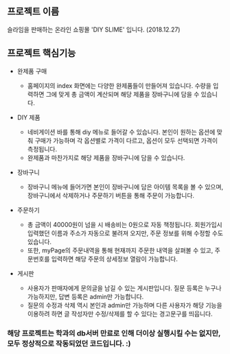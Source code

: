 ## 프로젝트 이름
슬라임을 판매하는 온라인 쇼핑몰 'DIY SLIME' 입니다. (2018.12.27)



## 프로젝트 핵심기능
* 완제품 구매
  * 홈페이지의 index 화면에는 다양한 완제품들이 만들어져 있습니다. 수량을 입력하면 그에 맞게 총 금액이 계산되며 해당 제품을 장바구니에 담을 수 있습니다.

* DIY 제품
  * 네비게이션 바를 통해 diy 메뉴로 들어갈 수 있습니다. 본인이 원하는 옵션에 맞춰 구매가 가능하며 각 옵션별로 가격이 다르고, 옵션이 모두 선택되면 가격이 측정됩니다.
  * 완제품과 마찬가지로 해당 제품을 장바구니에 담을 수 있습니다. 

* 장바구니
  * 장바구니 메뉴에 들어가면 본인이 장바구니에 담은 아이템 목록을 볼 수 있으며, 장바구니에서 삭제하거나 주문하기 버튼을 통해 주문이 가능합니다.

* 주문하기
  * 총 금액이 40000원이 넘을 시 배송비는 0원으로 자동 책정됩니다. 회원가입시 입력했던 이름과 주소가 자동으로 불려져 오지만, 주문 정보를 위해 수정할 수도 있습니다.
  * 또한, myPage의 주문내역을 통해 현재까지 주문한 내역을 살펴볼 수 있고, 주문번호를 입력하면 해당 주문의 상세정보 열람이 가능합니다.

* 게시판
  * 사용자가 판매자에게 문의글을 남길 수 있는 게시판입니다. 질문 등록은 누구나 가능하지만, 답변 등록은 admin만 가능합니다.
  * 질문의 수정과 삭제 역시 본인과 admin만 가능하며 다른 사용자가 해당 기능을 이용하려 하면 글 작성자만 수정/삭제를 할 수 있다는 경고문구를 띄웁니다.





### 해당 프로젝트는 학과의 db서버 만료로 인해 더이상 실행시킬 수는 없지만, 모두 정상적으로 작동되었던 코드입니다. :)
